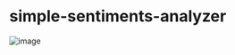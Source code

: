 # simple-sentiments-analyzer

![image](https://user-images.githubusercontent.com/91412980/218363739-301ae099-a6f4-440d-b9c4-5fb111f83d0f.png)
